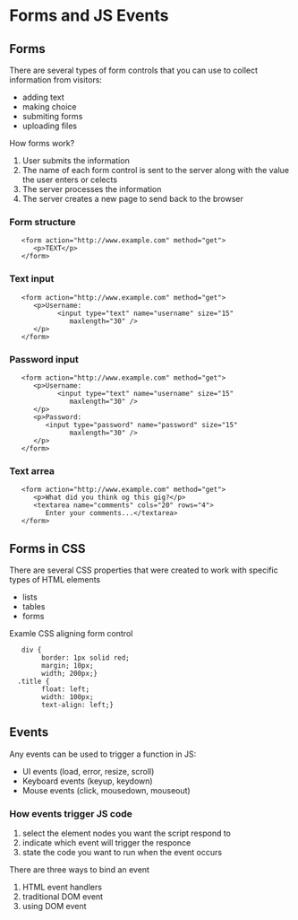 # Forms and JS Events

## Forms

There are several types of form controls that you can use to collect information from visitors:

- adding text
- making choice
- submiting forms
- uploading files

How forms work?

1. User submits the information
2. The name of each form control is sent to the server along with the value the user enters or celects
3. The server processes the information
4. The server creates a new page to send back to the browser

### Form structure
```
   <form action="http://www.example.com" method="get">
      <p>TEXT</p>
   </form>
```

### Text input
```
   <form action="http://www.example.com" method="get">
      <p>Username:
            <input type="text" name="username" size="15"
               maxlength="30" />
      </p>
   </form>
```
### Password input
```
   <form action="http://www.example.com" method="get">
      <p>Username:
            <input type="text" name="username" size="15"
               maxlength="30" />
      </p>
      <p>Password:
         <input type="password" name="password" size="15"
               maxlength="30" />
      </p>
   </form>
```
### Text arrea
```
   <form action="http://www.example.com" method="get">
      <p>What did you think og this gig?</p>
      <textarea name="comments" cols="20" rows="4">
         Enter your comments...</textarea>
   </form>
```
## Forms in CSS

There are several CSS properties that were created to work with specific types of HTML elements

- lists
- tables
- forms

Examle CSS aligning form control
```
   div {
        border: 1px solid red;
        margin; 10px;
        width; 200px;}
  .title {
        float: left;
        width: 100px;
        text-align: left;}
```
## Events

Any events can be used to trigger a function in JS:

- UI events (load, error, resize, scroll)
- Keyboard events (keyup, keydown)
- Mouse events (click, mousedown, mouseout)

### How events trigger JS code

1. select the element nodes you want the script respond to
2. indicate which event will trigger the responce
3. state the code you want to run when the event occurs

There are three ways to bind an event

1. HTML event handlers
2. traditional DOM event
3. using DOM event


